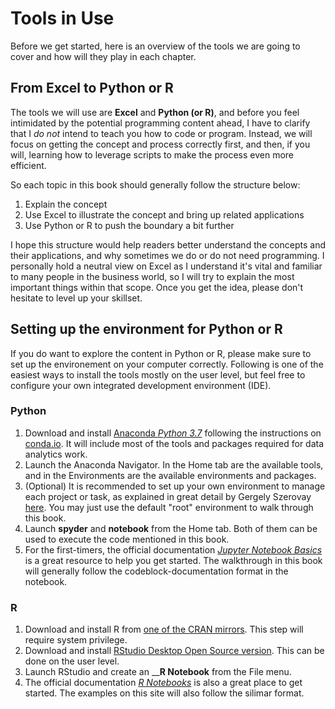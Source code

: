 # Tools in Use

Before we get started, here is an overview of the tools we are going to cover and how will they play in each chapter. 

## From Excel to Python or R

The tools we will use are **Excel** and **Python \(or R\)**, and before you feel intimidated by the potential programming content ahead, I have to clarify that I _do not_  intend to teach you how to code or program. Instead, we will focus on getting the concept and process correctly first, and then, if you will, learning how to leverage scripts to make the process even more efficient.

So each topic in this book should generally follow the structure below:

1. Explain the concept 
2. Use Excel to illustrate the concept and bring up related applications
3. Use Python or R to push the boundary a bit further

I hope this structure would help readers better understand the concepts and their applications, and why sometimes we do or do not need programming. I personally hold a neutral view on Excel as I understand it's vital and familiar to many people in the business world, so I will try to explain the most important things within that scope. Once you get the idea, please don't hesitate to level up your skillset.

## Setting up the environment for Python or R

If you do want to explore the content in Python or R, please make sure to set up the environement on your computer correctly. Following is one of the easiest ways to install the tools mostly on the user level, but feel free to configure your own integrated development environment \(IDE\).

### Python

1. Download and install [Anaconda _Python 3.7_](https://www.anaconda.com/download/) following the instructions on [conda.io](https://conda.io/docs/user-guide/install/index.html). It will include most of the tools and packages required for data analytics work.
2. Launch the Anaconda Navigator. In the Home tab are the available tools, and in the Environments are the available environments and packages.
3. \(Optional\) It is recommended to set up your own environment to manage each project or task, as explained in great detail by Gergely Szerovay [here](https://medium.freecodecamp.org/why-you-need-python-environments-and-how-to-manage-them-with-conda-85f155f4353c). You may just use the default "root" environment to walk through this book.
4. Launch **spyder** and **notebook** from the Home tab. Both of them can be used to execute the code mentioned in this book. 
5. For the first-timers, the official documentation [_Jupyter Notebook Basics_](http://nbviewer.jupyter.org/github/jupyter/notebook/blob/master/docs/source/examples/Notebook/Notebook%20Basics.ipynb) is a great resource to help you get started. The walkthrough in this book will generally follow the codeblock-documentation format in the notebook.

### R

1. Download and install R from [one of the CRAN mirrors](https://cran.r-project.org/mirrors.html). This step will require system privilege. 
2. Download and install [RStudio Desktop Open Source version](https://www.rstudio.com/products/rstudio/download/#download). This can be done on the user level.
3. Launch RStudio and create an __**R Notebook** from the File menu.
4. The official documentation [_R Notebooks_](https://rmarkdown.rstudio.com/r_notebooks) is also a great place to get started. The examples on this site will also follow the silimar format.

